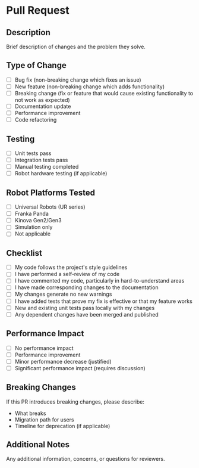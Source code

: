 # Pull Request

## Description
Brief description of changes and the problem they solve.

## Type of Change
- [ ] Bug fix (non-breaking change which fixes an issue)
- [ ] New feature (non-breaking change which adds functionality)
- [ ] Breaking change (fix or feature that would cause existing functionality to not work as expected)
- [ ] Documentation update
- [ ] Performance improvement
- [ ] Code refactoring

## Testing
- [ ] Unit tests pass
- [ ] Integration tests pass
- [ ] Manual testing completed
- [ ] Robot hardware testing (if applicable)

## Robot Platforms Tested
- [ ] Universal Robots (UR series)
- [ ] Franka Panda
- [ ] Kinova Gen2/Gen3
- [ ] Simulation only
- [ ] Not applicable

## Checklist
- [ ] My code follows the project's style guidelines
- [ ] I have performed a self-review of my code
- [ ] I have commented my code, particularly in hard-to-understand areas
- [ ] I have made corresponding changes to the documentation
- [ ] My changes generate no new warnings
- [ ] I have added tests that prove my fix is effective or that my feature works
- [ ] New and existing unit tests pass locally with my changes
- [ ] Any dependent changes have been merged and published

## Performance Impact
- [ ] No performance impact
- [ ] Performance improvement
- [ ] Minor performance decrease (justified)
- [ ] Significant performance impact (requires discussion)

## Breaking Changes
If this PR introduces breaking changes, please describe:
- What breaks
- Migration path for users
- Timeline for deprecation (if applicable)

## Additional Notes
Any additional information, concerns, or questions for reviewers. 